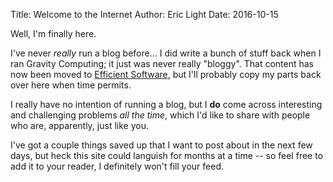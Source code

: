 Title: Welcome to the Internet
Author: Eric Light
Date: 2016-10-15

Well, I'm finally here.

I've never *really* run a blog before... I did write a bunch of stuff back when I ran Gravity Computing; it just was never really "bloggy".  That content has now been moved to [Efficient Software](http://www.efficientsoftware.co.nz/blog/), but I'll probably copy my parts back over here when time permits.

I really have no intention of running a blog, but I **do** come across interesting and challenging problems *all the time*, which I'd like to share with people who are, apparently, just like you.

I've got a couple things saved up that I want to post about in the next few days, but heck this site could languish for months at a time -- so feel free to add it to your reader, I definitely won't fill your feed.
